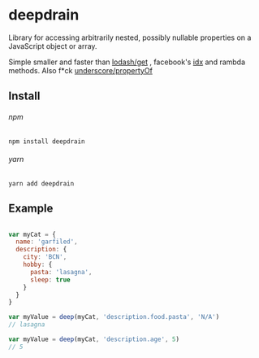# deepdrain
Library for accessing arbitrarily nested, possibly nullable properties on a JavaScript object or array.

Simple smaller and faster than [lodash/get](https://lodash.com/docs/4.17.5#get) , facebook's [idx](https://github.com/facebookincubator/idx) and rambda methods. 
Also f*ck [underscore/propertyOf](http://underscorejs.org/#propertyOf)

## Install

###### npm 
```
npm install deepdrain 
```

###### yarn
```
yarn add deepdrain
```

## Example 

```javascript

var myCat = {
  name: 'garfiled',
  description: {
    city: 'BCN',
    hobby: {
      pasta: 'lasagna',
      sleep: true
    }
  }
}

var myValue = deep(myCat, 'description.food.pasta', 'N/A')
// lasagna

var myValue = deep(myCat, 'description.age', 5)
// 5

```
